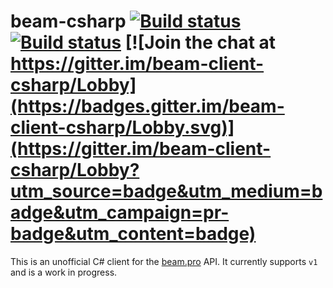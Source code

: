 # beam-csharp [![Build status](https://ci.appveyor.com/api/projects/status/eat9sfl04se3l4lh/branch/master?svg=true&passingText=master%20-%20OK&failingText=master%20-%20FAILING)](https://ci.appveyor.com/project/Subtixx/beam-client-csharp/branch/master) [![Build status](https://ci.appveyor.com/api/projects/status/eat9sfl04se3l4lh/branch/develop?svg=true&passingText=develop%20-%20OK&failingText=develop%20-%20FAILING)](https://ci.appveyor.com/project/Subtixx/beam-client-csharp/branch/develop) [![Join the chat at https://gitter.im/beam-client-csharp/Lobby](https://badges.gitter.im/beam-client-csharp/Lobby.svg)](https://gitter.im/beam-client-csharp/Lobby?utm_source=badge&utm_medium=badge&utm_campaign=pr-badge&utm_content=badge)

This is an unofficial C# client for the [beam.pro](https://beam.pro) API.  It
currently supports `v1` and is a work in progress.